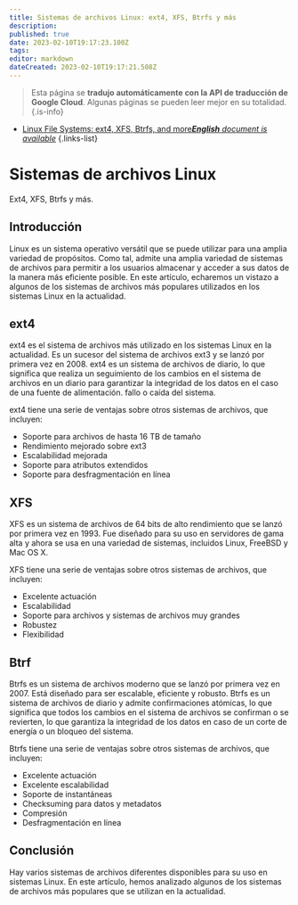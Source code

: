 ```yaml
---
title: Sistemas de archivos Linux: ext4, XFS, Btrfs y más
description: 
published: true
date: 2023-02-10T19:17:23.100Z
tags: 
editor: markdown
dateCreated: 2023-02-10T19:17:21.508Z
---
```


> Esta página se **tradujo automáticamente con la API de traducción de Google Cloud**.
Algunas páginas se pueden leer mejor en su totalidad.{.is-info}



- [Linux File Systems: ext4, XFS, Btrfs, and more***English** document is available*](/en/Knowledge-base/Linux/linux-file-systems-ext4-xfs-btrfs-and-more)
{.links-list}



# Sistemas de archivos Linux

Ext4, XFS, Btrfs y más.

## Introducción

Linux es un sistema operativo versátil que se puede utilizar para una amplia variedad de propósitos. Como tal, admite una amplia variedad de sistemas de archivos para permitir a los usuarios almacenar y acceder a sus datos de la manera más eficiente posible. En este artículo, echaremos un vistazo a algunos de los sistemas de archivos más populares utilizados en los sistemas Linux en la actualidad.

## ext4

ext4 es el sistema de archivos más utilizado en los sistemas Linux en la actualidad. Es un sucesor del sistema de archivos ext3 y se lanzó por primera vez en 2008. ext4 es un sistema de archivos de diario, lo que significa que realiza un seguimiento de los cambios en el sistema de archivos en un diario para garantizar la integridad de los datos en el caso de una fuente de alimentación. fallo o caída del sistema.

ext4 tiene una serie de ventajas sobre otros sistemas de archivos, que incluyen:

- Soporte para archivos de hasta 16 TB de tamaño
- Rendimiento mejorado sobre ext3
- Escalabilidad mejorada
- Soporte para atributos extendidos
- Soporte para desfragmentación en línea

## XFS

XFS es un sistema de archivos de 64 bits de alto rendimiento que se lanzó por primera vez en 1993. Fue diseñado para su uso en servidores de gama alta y ahora se usa en una variedad de sistemas, incluidos Linux, FreeBSD y Mac OS X.

XFS tiene una serie de ventajas sobre otros sistemas de archivos, que incluyen:

- Excelente actuación
- Escalabilidad
- Soporte para archivos y sistemas de archivos muy grandes
- Robustez
- Flexibilidad

## Btrf

Btrfs es un sistema de archivos moderno que se lanzó por primera vez en 2007. Está diseñado para ser escalable, eficiente y robusto. Btrfs es un sistema de archivos de diario y admite confirmaciones atómicas, lo que significa que todos los cambios en el sistema de archivos se confirman o se revierten, lo que garantiza la integridad de los datos en caso de un corte de energía o un bloqueo del sistema.

Btrfs tiene una serie de ventajas sobre otros sistemas de archivos, que incluyen:

- Excelente actuación
- Excelente escalabilidad
- Soporte de instantáneas
- Checksuming para datos y metadatos
- Compresión
- Desfragmentación en línea

## Conclusión

Hay varios sistemas de archivos diferentes disponibles para su uso en sistemas Linux. En este artículo, hemos analizado algunos de los sistemas de archivos más populares que se utilizan en la actualidad.